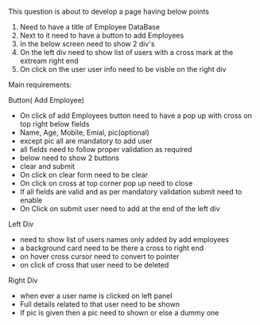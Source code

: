This question is about to develop a page having below points

1. Need to have a title of Employee DataBase
2. Next to it need to have a button to add Employees
3. In the below screen need to show 2 div's
4. On the left div need to show list of users with a cross mark at the extream right end
5. On click on the user user info need to be visble on the right div

Main requirements:

Button( Add Employee)

- On click of add Employees button need to have a pop up with cross on top right below fields
- Name, Age, Mobile, Emial, pic(optional)
- except pic all are mandatory to add user
- all fields need to follow proper validation as required
- below need to show 2 buttons
- clear and submit
- On click on clear form need to be clear
- On click on cross at top corner pop up need to close
- If all fields are valid and as per mandatory validation submit need to enable
- On Click on submit user need to add at the end of the left div

Left Div

- need to show list of users names only added by add employees
- a background card need to be there a cross to right end
- on hover cross cursor need to convert to pointer
- on click of cross that user need to be deleted

Right Div

- when ever a user name is clicked on left panel
- Full details related to that user need to be shown
- If pic is given then a pic need to shown or else a dummy one
